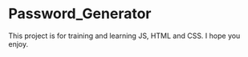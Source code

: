 # Password_Generator

This project is for training and learning JS, HTML and CSS. I hope you enjoy. 
